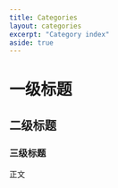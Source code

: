 ```yaml
---
title: Categories
layout: categories
excerpt: "Category index"
aside: true
---
```

# 一级标题
## 二级标题
### 三级标题
正文